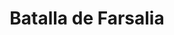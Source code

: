 ﻿---
title: "Batalla de Farsalia"
permalink: periodes_111.html
layout: periode
dataInici: -48
sidebar: periodes
pares:
  - 61:
    title: "Segunda Guerra Civil"
    dataInici: "(-49)"
    dataFi: "(-45)"

fills:
jocsPrincipals:
  - title: "Pharsalus"
    bggId: 16599
    dataInici: 
    dataFi: 

jocsEscenaris:
jocsEpoca:
  - title: "Lost Battles"
    bggId: 83325
    escenari: "Pharsalus"

  - title: "Ancient Battles Deluxe Expansion Kit 2: Hell's Horsemen"
    bggId: 39777
    escenari: "Pharsalus"

  - title: "Four Battles of the Ancient World"
    bggId: 6405
    escenari: "Pharsalus"

  - title: "The Great Battles of Julius Caesar"
    bggId: 5833
    escenari: "Pharsalus"
    dataInici: 
    dataFi: 

jocsEpocaEscenaris:
---
